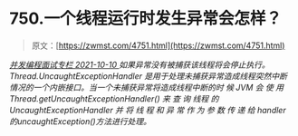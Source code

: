 <!--yml
category: 未分类
date: 0001-01-01 00:00:00
-->

# 750.一个线程运行时发生异常会怎样？

> 原文：[https://zwmst.com/4751.html](https://zwmst.com/4751.html)

   [ *并发编程面试专栏* ](https://zwmst.com/%e5%b9%b6%e5%8f%91%e7%bc%96%e7%a8%8b%e9%9d%a2%e8%af%95%e4%b8%93%e6%a0%8f)*[ <time datetime="2021-10-10T22:27:47+08:00"> 2021-10-10 </time> ](https://zwmst.com/4751.html)  如果异常没有被捕获该线程将会停止执行。Thread.UncaughtExceptionHandler 是用于处理未捕获异常造成线程突然中断情况的一个内嵌接口。当一个未捕获异常将造成线程中断的时 候 JVM 会 使 用Thread.getUncaughtExceptionHandler() 来 查 询 线程 的UncaughtExceptionHandler 并 将 线 程 和 异 常 作 为 参 数 传 递 给 handler 的uncaughtException()方法进行处理。*